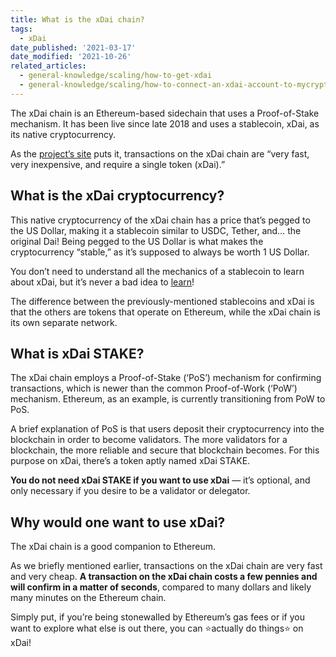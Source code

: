 ```yaml
---
title: What is the xDai chain?
tags:
  - xDai
date_published: '2021-03-17'
date_modified: '2021-10-26'
related_articles:
  - general-knowledge/scaling/how-to-get-xdai
  - general-knowledge/scaling/how-to-connect-an-xdai-account-to-mycrypto
---
```


The xDai chain is an Ethereum-based sidechain that uses a Proof-of-Stake mechanism. It has been live since late 2018 and uses a stablecoin, xDai, as its native cryptocurrency.

As the [project’s site](https://www.xdaichain.com/about-xdai/faqs/xdai-chain-basics#why-xdai) puts it, transactions on the xDai chain are “very fast, very inexpensive, and require a single token (xDai).”

## What is the xDai cryptocurrency?

This native cryptocurrency of the xDai chain has a price that’s pegged to the US Dollar, making it a stablecoin similar to USDC, Tether, and… the original Dai! Being pegged to the US Dollar is what makes the cryptocurrency “stable,” as it’s supposed to always be worth 1 US Dollar.

You don’t need to understand all the mechanics of a stablecoin to learn about xDai, but it’s never a bad idea to [learn](https://medium.com/mycrypto/what-is-dai-and-how-does-it-work-742d09ba25d6)!

The difference between the previously-mentioned stablecoins and xDai is that the others are tokens that operate on Ethereum, while the xDai chain is its own separate network.

## What is xDai STAKE?

The xDai chain employs a Proof-of-Stake (‘PoS’) mechanism for confirming transactions, which is newer than the common Proof-of-Work (‘PoW’) mechanism. Ethereum, as an example, is currently transitioning from PoW to PoS.

A brief explanation of PoS is that users deposit their cryptocurrency into the blockchain in order to become validators. The more validators for a blockchain, the more reliable and secure that blockchain becomes. For this purpose on xDai, there’s a token aptly named xDai STAKE.

**You do not need xDai STAKE if you want to use xDai** — it’s optional, and only necessary if you desire to be a validator or delegator.

## Why would one want to use xDai?

The xDai chain is a good companion to Ethereum.

As we briefly mentioned earlier, transactions on the xDai chain are very fast and very cheap. **A transaction on the xDai chain costs a few pennies and will confirm in a matter of seconds**, compared to many dollars and likely many minutes on the Ethereum chain.

Simply put, if you’re being stonewalled by Ethereum’s gas fees or if you want to explore what else is out there, you can ⭐actually do things⭐ on xDai!
